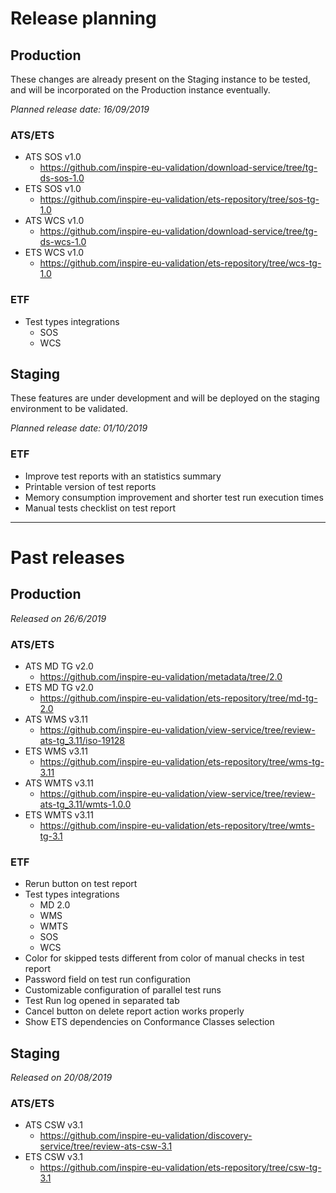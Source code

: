 # Release planning

## Production
These changes are already present on the Staging instance to be tested, and will be incorporated on the Production instance eventually.

*Planned release date: 16/09/2019*

### ATS/ETS

* ATS SOS v1.0
    * https://github.com/inspire-eu-validation/download-service/tree/tg-ds-sos-1.0
* ETS SOS v1.0
    * https://github.com/inspire-eu-validation/ets-repository/tree/sos-tg-1.0
* ATS WCS v1.0
    * https://github.com/inspire-eu-validation/download-service/tree/tg-ds-wcs-1.0
* ETS WCS v1.0
    * https://github.com/inspire-eu-validation/ets-repository/tree/wcs-tg-1.0

### ETF
* Test types integrations
    * SOS
    * WCS

## Staging
These features are under development and will be deployed on the staging environment to be validated.

*Planned release date: 01/10/2019*

### ETF
* Improve test reports with an statistics summary
* Printable version of test reports
* Memory consumption improvement and shorter test run execution times
* Manual tests checklist on test report

____________

# Past releases

## Production

*Released on 26/6/2019*

### ATS/ETS
* ATS MD TG v2.0
    * https://github.com/inspire-eu-validation/metadata/tree/2.0 
* ETS MD TG v2.0
    * https://github.com/inspire-eu-validation/ets-repository/tree/md-tg-2.0
* ATS WMS v3.11
    * https://github.com/inspire-eu-validation/view-service/tree/review-ats-tg_3.11/iso-19128
* ETS WMS v3.11
    * https://github.com/inspire-eu-validation/ets-repository/tree/wms-tg-3.11
* ATS WMTS v3.11
    * https://github.com/inspire-eu-validation/view-service/tree/review-ats-tg_3.11/wmts-1.0.0
* ETS WMTS v3.11
    * https://github.com/inspire-eu-validation/ets-repository/tree/wmts-tg-3.1

### ETF
* Rerun button on test report
* Test types integrations
    * MD 2.0
    * WMS
    * WMTS
    * SOS
    * WCS
* Color for skipped tests different from color of manual checks in test report
* Password field on test run configuration
* Customizable configuration of parallel test runs
* Test Run log opened in separated tab
* Cancel button on delete report action works properly
* Show ETS dependencies on Conformance Classes selection

## Staging

*Released on 20/08/2019*

### ATS/ETS
* ATS CSW v3.1
    * https://github.com/inspire-eu-validation/discovery-service/tree/review-ats-csw-3.1
* ETS CSW v3.1
    * https://github.com/inspire-eu-validation/ets-repository/tree/csw-tg-3.1

